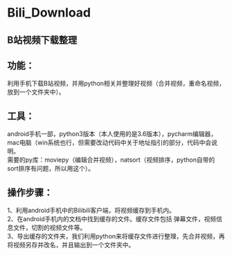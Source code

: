 # Bili_Download
## B站视频下载整理
功能：
-----
利用手机下载B站视频，并用python相关并整理好视频（合并视频，重命名视频，放到一个文件夹中）。<br>

工具：
-----
android手机一部，python3版本（本人使用的是3.6版本），pycharm编辑器，mac电脑（win系统也行，但需要改动代码中关于地址指引的部分，代码中会说明。<br>
需要的py库：moviepy（编辑合并视频），natsort（视频排序，python自带的sort排序有问题，所以用这个）。<br>

操作步骤：
-----
1、利用android手机中的Bilibili客户端，将视频缓存到手机内。<br>
2、在android手机内的文档中找到缓存的文件。缓存文件包括 弹幕文件，视频信息文件，切割的视频文件等。<br>
3、导出缓存的文件夹，我们利用python来将缓存文件进行整理，先合并视频，再将视频另存并改名，并且输出到一个文件夹中。<br>
